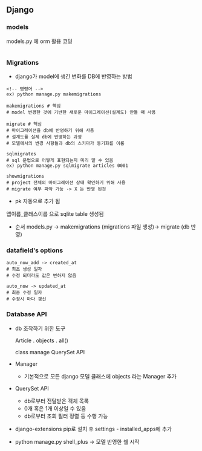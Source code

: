 ## Django





### models

models.py 에 orm 활용 코딩

```django
```







### Migrations

* django가 model에 생긴 변화를 DB에 반영하는 방법

```django
<!-- 명령어 -->
ex) python manage.py makemigrations

makemigrations # 핵심
# model 변경한 것에 기반한 새로운 마이그레이션(설계도) 만들 때 사용

migrate # 핵심
# 마이그레이션을 db에 반영하기 위해 사용
# 설계도를 실제 db에 반영하는 과정
# 모델에서의 변경 사항들과 db의 스키마가 동기화를 이룸

sqlmigrates
# sql 문법으로 어떻게 표현되는지 미리 알 수 있음
ex) python manage.py sqlmigrate articles 0001

showmigrations
# project 전체의 마이그레이션 상태 확인하기 위해 사용 
# migrate 여부 파악 가능 -> X 는 반영 된것
```

* pk 자동으로 추가 됨

앱이름_클래스이름 으로 sqlite table 생성됨



* 순서 models.py -> makemigrations (migrations 파일 생성)-> migrate (db 반영)



### datafield's options

```django
auto_now_add -> created_at
# 최초 생성 일자
# 수정 되더라도 값은 변하지 않음

auto_now -> updated_at
# 최종 수정 일자
# 수정시 마다 갱신
```



### Database API

* db 조작하기 위한 도구

  Article . objects . all()

  class	manage	QuerySet API

* Manager

  * 기본적으로 모든 django 모델 클래스에 objects 라는 Manager 추가

* QuerySet API

  * db로부터 전달받은 객체 목록
  * 0개 혹은 1개 이상일 수 있음
  * db로부터 조회 필터 정렬 등 수행 가능

* django-extensions pip로 설치 후 settings - installed_apps에 추가
* python manage.py shell_plus -> 모델 반영한 쉘 시작











